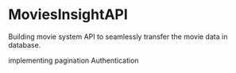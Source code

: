 ﻿# MoviesInsightAPI 

Building movie system API to seamlessly transfer the movie data in database.

implementing pagination
Authentication 

  
